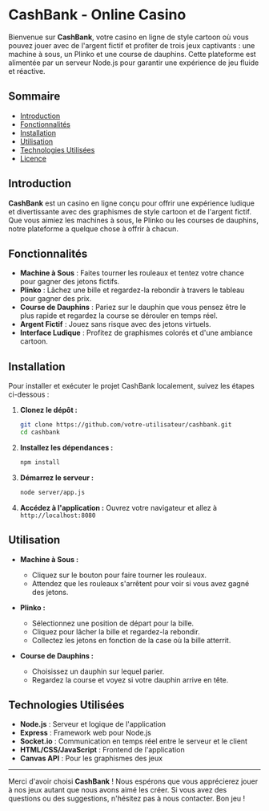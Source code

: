 # CashBank - Online Casino

Bienvenue sur **CashBank**, votre casino en ligne de style cartoon où vous pouvez jouer avec de l'argent fictif et profiter de trois jeux captivants : une machine à sous, un Plinko et une course de dauphins. Cette plateforme est alimentée par un serveur Node.js pour garantir une expérience de jeu fluide et réactive.

## Sommaire

- [Introduction](#introduction)
- [Fonctionnalités](#fonctionnalités)
- [Installation](#installation)
- [Utilisation](#utilisation)
- [Technologies Utilisées](#technologies-utilisées)
- [Licence](#licence)

## Introduction

**CashBank** est un casino en ligne conçu pour offrir une expérience ludique et divertissante avec des graphismes de style cartoon et de l'argent fictif. Que vous aimiez les machines à sous, le Plinko ou les courses de dauphins, notre plateforme a quelque chose à offrir à chacun.

## Fonctionnalités

- **Machine à Sous** : Faites tourner les rouleaux et tentez votre chance pour gagner des jetons fictifs.
- **Plinko** : Lâchez une bille et regardez-la rebondir à travers le tableau pour gagner des prix.
- **Course de Dauphins** : Pariez sur le dauphin que vous pensez être le plus rapide et regardez la course se dérouler en temps réel.
- **Argent Fictif** : Jouez sans risque avec des jetons virtuels.
- **Interface Ludique** : Profitez de graphismes colorés et d'une ambiance cartoon.

## Installation

Pour installer et exécuter le projet CashBank localement, suivez les étapes ci-dessous :

1. **Clonez le dépôt :**
   ```bash
   git clone https://github.com/votre-utilisateur/cashbank.git
   cd cashbank
   ```

2. **Installez les dépendances :**
   ```bash
   npm install
   ```

3. **Démarrez le serveur :**
   ```bash
   node server/app.js
   ```

4. **Accédez à l'application :**
   Ouvrez votre navigateur et allez à `http://localhost:8080`

## Utilisation

- **Machine à Sous :**
  - Cliquez sur le bouton pour faire tourner les rouleaux.
  - Attendez que les rouleaux s'arrêtent pour voir si vous avez gagné des jetons.

- **Plinko :**
  - Sélectionnez une position de départ pour la bille.
  - Cliquez pour lâcher la bille et regardez-la rebondir.
  - Collectez les jetons en fonction de la case où la bille atterrit.

- **Course de Dauphins :**
  - Choisissez un dauphin sur lequel parier.
  - Regardez la course et voyez si votre dauphin arrive en tête.

## Technologies Utilisées

- **Node.js** : Serveur et logique de l'application
- **Express** : Framework web pour Node.js
- **Socket.io** : Communication en temps réel entre le serveur et le client
- **HTML/CSS/JavaScript** : Frontend de l'application
- **Canvas API** : Pour les graphismes des jeux

---

Merci d'avoir choisi **CashBank** ! Nous espérons que vous apprécierez jouer à nos jeux autant que nous avons aimé les créer. Si vous avez des questions ou des suggestions, n'hésitez pas à nous contacter. Bon jeu !
```
